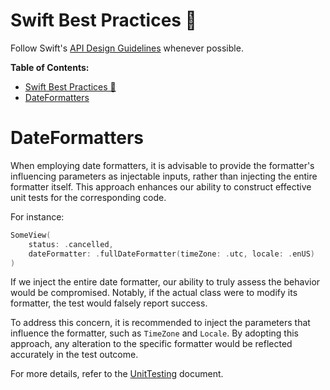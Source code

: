 # Swift Best Practices 🦅

Follow Swift's [API Design Guidelines](https://www.swift.org/documentation/api-design-guidelines/) whenever possible.

**Table of Contents:**
- [Swift Best Practices 🦅](#swift-best-practices-)
- [DateFormatters](#dateformatters)

# DateFormatters

When employing date formatters, it is advisable to provide the formatter's influencing parameters as injectable inputs, rather than injecting the entire formatter itself. This approach enhances our ability to construct effective unit tests for the corresponding code.

For instance:
```swift
SomeView(
	status: .cancelled,
	dateFormatter: .fullDateFormatter(timeZone: .utc, locale: .enUS)
)
```

If we inject the entire date formatter, our ability to truly assess the behavior would be compromised. Notably, if the actual class were to modify its formatter, the test would falsely report success.

To address this concern, it is recommended to inject the parameters that influence the formatter, such as `TimeZone` and `Locale`. By adopting this approach, any alteration to the specific formatter would be reflected accurately in the test outcome.

For more details, refer to the [UnitTesting](../testing/UnitTesting.md) document.